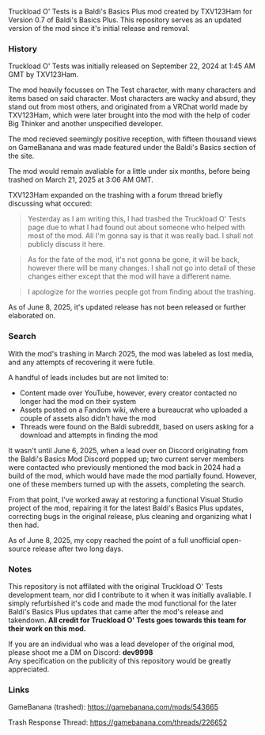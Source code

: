 Truckload O' Tests is a Baldi's Basics Plus mod created by TXV123Ham for Version 0.7 of Baldi's Basics Plus. This repository serves as an updated version of the mod since it's initial release and removal.

### History
Truckload O' Tests was initially released on September 22, 2024 at 1:45 AM GMT by TXV123Ham.

The mod heavily focusses on The Test character, with many characters and items based on said character. Most characters are wacky and absurd, they stand out from most others, and originated from a VRChat world made by TXV123Ham, which were later brought into the mod with the help of coder Big Thinker and another unspecified developer.

The mod recieved seemingly positive reception, with fifteen thousand views on GameBanana and was made featured under the Baldi's Basics section of the site.

The mod would remain avaliable for a little under six months, before being trashed on March 21, 2025 at 3:06 AM GMT.

TXV123Ham expanded on the trashing with a forum thread briefly discussing what occured:

> Yesterday as I am writing this, I had trashed the Truckload O' Tests page due to what I had found out about someone who helped with most of the mod. All I'm gonna say is that it was really bad. I shall not publicly discuss it here.

> As for the fate of the mod, it's not gonna be gone, it will be back, however there will be many changes. I shall not go into detail of these changes either except that the mod will have a different name.

> I apologize for the worries people got from finding about the trashing.

As of June 8, 2025, it's updated release has not been released or further elaborated on.

### Search
With the mod's trashing in March 2025, the mod was labeled as lost media, and any attempts of recovering it were futile.

A handful of leads includes but are not limited to:

- Content made over YouTube, however, every creator contacted no longer had the mod on their system
- Assets posted on a Fandom wiki, where a bureaucrat who uploaded a couple of assets also didn't have the mod
- Threads were found on the Baldi subreddit, based on users asking for a download and attempts in finding the mod

It wasn't until June 6, 2025, when a lead over on Discord originating from the Baldi's Basics Mod Discord popped up; two current server members were contacted who previously mentioned the mod back in 2024 had a build of the mod, which would have made the mod partially found. However, one of these members turned up with the assets, completing the search.

From that point, I've worked away at restoring a functional Visual Studio project of the mod, repairing it for the latest Baldi's Basics Plus updates, correcting bugs in the original release, plus cleaning and organizing what I then had.

As of June 8, 2025, my copy reached the point of a full unofficial open-source release after two long days.

### Notes
This repository is not affilated with the original Truckload O' Tests development team, nor did I contribute to it when it was initially avaliable. I simply refurbished it's code and made the mod functional for the later Baldi's Basics Plus updates that came after the mod's release and takendown. **All credit for Truckload O' Tests goes towards this team for their work on this mod.**

If you are an individual who was a lead developer of the original mod, please shoot me a DM on Discord: __dev9998__<br>
Any specification on the publicity of this repository would be greatly appreciated.

### Links
GameBanana (trashed): https://gamebanana.com/mods/543665

Trash Response Thread: https://gamebanana.com/threads/226652
